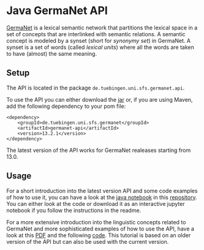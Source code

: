 Java GermaNet API
============

[GermaNet](https://uni-tuebingen.de/de/142806) is a lexical semantic network that partitions the lexical
space in a set of concepts that are interlinked with semantic relations.
A semantic concept is modeled by a synset (short for *synonymy set*) in
GermaNet. A synset is a set of words (called *lexical units*) where all
the words are taken to have (almost) the same meaning.

Setup
--------------------

The API is located in the package `de.tuebingen.uni.sfs.germanet.api`.

To use the API you can either download the [jar](https://search.maven.org/artifact/de.tuebingen.uni.sfs.germanet/germanet-api) or, if you are using Maven, add the following dependency to your pom file:
```
<dependency>
    <groupId>de.tuebingen.uni.sfs.germanet</groupId>
    <artifactId>germanet-api</artifactId>
    <version>13.2.1</version>
</dependency>
```
The latest version of the API works for GermaNet realeases starting from 13.0. 

Usage
------------
For a short introduction into the latest version API and some code examples of how to use it, you can have a look at the [java notebook](https://github.com/Germanet-sfs/germanetTutorials/blob/master/javaAPI/tutorial_R15.ipynb) in this [repository](https://github.com/Germanet-sfs/germanetTutorials). You can either look at the code or download it as an interactive jupyter notebook if you follow the instructions in the readme.

For a more extensive introduction into the linguistic concepts related to GermaNet and more sophisticated examples of how to use the API, have a look at this [PDF](https://github.com/Germanet-sfs/GermaNetApi/blob/master/documentation/tutorial/GermaNetTutorial13.0.pdf) and the following [code](https://github.com/Germanet-sfs/GermaNetApi/blob/master/src/test/java/HypernymGraph.java). This tutorial is based on an older version of the API but can also be used with the current version.
